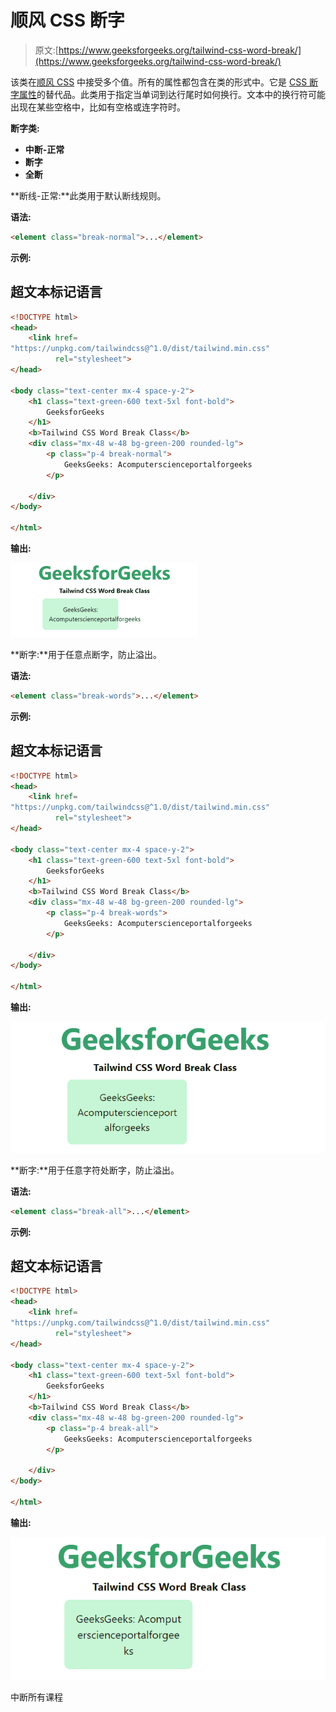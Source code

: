# 顺风 CSS 断字

> 原文:[https://www.geeksforgeeks.org/tailwind-css-word-break/](https://www.geeksforgeeks.org/tailwind-css-word-break/)

该类在[顺风 CSS](https://www.geeksforgeeks.org/css-tailwind-introduction/) 中接受多个值。所有的属性都包含在类的形式中。它是 [CSS 断字属性](https://www.geeksforgeeks.org/css-word-break-property/)的替代品。此类用于指定当单词到达行尾时如何换行。文本中的换行符可能出现在某些空格中，比如有空格或连字符时。

**断字类:**

*   **中断-正常**
*   **断字**
*   **全断**

**断线-正常:**此类用于默认断线规则。

**语法:**

```html
<element class="break-normal">...</element>
```

**示例:**

## 超文本标记语言

```html
<!DOCTYPE html> 
<head> 
    <link href=
"https://unpkg.com/tailwindcss@^1.0/dist/tailwind.min.css" 
          rel="stylesheet"> 
</head> 

<body class="text-center mx-4 space-y-2"> 
    <h1 class="text-green-600 text-5xl font-bold">
        GeeksforGeeks
    </h1> 
    <b>Tailwind CSS Word Break Class</b> 
    <div class="mx-48 w-48 bg-green-200 rounded-lg">
        <p class="p-4 break-normal">
            GeeksGeeks: Acomputerscienceportalforgeeks
        </p>

    </div>
</body> 

</html> 
```

**输出:**

![](img/6116e3cb4d0e41331932e350c3f2d96e.png)

**断字:**用于任意点断字，防止溢出。

**语法:**

```html
<element class="break-words">...</element>
```

**示例:**

## 超文本标记语言

```html
<!DOCTYPE html> 
<head> 
    <link href=
"https://unpkg.com/tailwindcss@^1.0/dist/tailwind.min.css" 
          rel="stylesheet"> 
</head> 

<body class="text-center mx-4 space-y-2"> 
    <h1 class="text-green-600 text-5xl font-bold">
        GeeksforGeeks
    </h1> 
    <b>Tailwind CSS Word Break Class</b> 
    <div class="mx-48 w-48 bg-green-200 rounded-lg">
        <p class="p-4 break-words">
            GeeksGeeks: Acomputerscienceportalforgeeks
        </p>

    </div>
</body> 

</html> 
```

**输出:**

![](img/0692fdf36cda8962cb98a36de8dc84ad.png)

**断字:**用于任意字符处断字，防止溢出。

**语法:**

```html
<element class="break-all">...</element>
```

**示例:**

## 超文本标记语言

```html
<!DOCTYPE html> 
<head> 
    <link href=
"https://unpkg.com/tailwindcss@^1.0/dist/tailwind.min.css" 
          rel="stylesheet"> 
</head> 

<body class="text-center mx-4 space-y-2"> 
    <h1 class="text-green-600 text-5xl font-bold">
        GeeksforGeeks
    </h1> 
    <b>Tailwind CSS Word Break Class</b> 
    <div class="mx-48 w-48 bg-green-200 rounded-lg">
        <p class="p-4 break-all">
            GeeksGeeks: Acomputerscienceportalforgeeks
        </p>

    </div>
</body> 

</html> 
```

**输出:**

![](img/7f2e221aa646ad27bb81d52cb90a9f8f.png)

中断所有课程